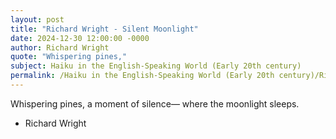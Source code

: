 ```yaml
---
layout: post
title: "Richard Wright - Silent Moonlight"
date: 2024-12-30 12:00:00 -0000
author: Richard Wright
quote: "Whispering pines,"
subject: Haiku in the English-Speaking World (Early 20th century)
permalink: /Haiku in the English-Speaking World (Early 20th century)/Richard Wright/Richard Wright - Silent Moonlight
---
```


Whispering pines,
a moment of silence—
where the moonlight sleeps.

- Richard Wright
